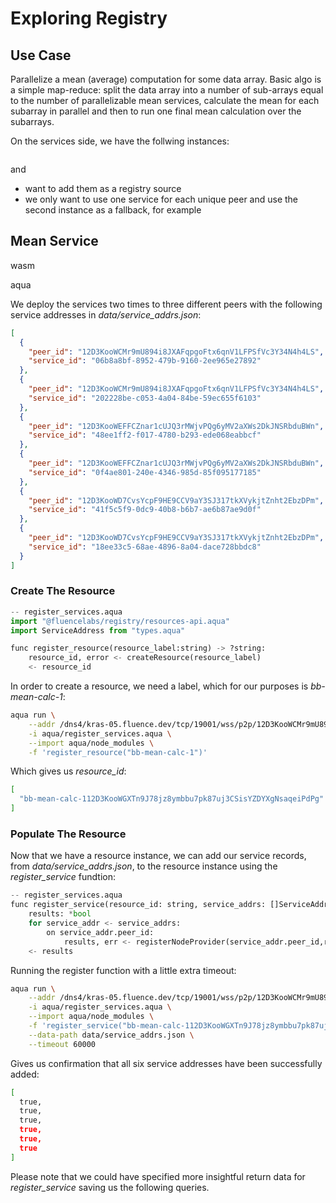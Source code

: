 # Exploring Registry

## Use Case

Parallelize a mean (average) computation for some data array. Basic algo is a simple map-reduce: split the data array into a number of sub-arrays equal to the number of parallelizable mean services, calculate the mean for each subarray in parallel  and then to run one final mean calculation over the subarrays.

On the services side, we have the follwing instances:

```
```

and

* want to add them as a registry source
* we only want to use one service for each unique peer and use the second instance as a fallback, for example


## Mean Service

wasm

aqua

We deploy the services two times to three different peers with the following service addresses in *data/service_addrs.json*:

```json
[
  {
    "peer_id": "12D3KooWCMr9mU894i8JXAFqpgoFtx6qnV1LFPSfVc3Y34N4h4LS",
    "service_id": "06b8a8bf-8952-479b-9160-2ee965e27892"
  },
  {
    "peer_id": "12D3KooWCMr9mU894i8JXAFqpgoFtx6qnV1LFPSfVc3Y34N4h4LS",
    "service_id": "202228be-c053-4a04-84be-59ec655f6103"
  },
  {
    "peer_id": "12D3KooWEFFCZnar1cUJQ3rMWjvPQg6yMV2aXWs2DkJNSRbduBWn",
    "service_id": "48ee1ff2-f017-4780-b293-ede068eabbcf"
  },
  {
    "peer_id": "12D3KooWEFFCZnar1cUJQ3rMWjvPQg6yMV2aXWs2DkJNSRbduBWn",
    "service_id": "0f4ae801-240e-4346-985d-85f095177185"
  },
  {
    "peer_id": "12D3KooWD7CvsYcpF9HE9CCV9aY3SJ317tkXVykjtZnht2EbzDPm",
    "service_id": "41f5c5f9-0dc9-40b8-b6b7-ae6b87ae9d0f"
  },
  {
    "peer_id": "12D3KooWD7CvsYcpF9HE9CCV9aY3SJ317tkXVykjtZnht2EbzDPm",
    "service_id": "18ee33c5-68ae-4896-8a04-dace728bbdc8"
  }
]
```

### Create The Resource

```python
-- register_services.aqua
import "@fluencelabs/registry/resources-api.aqua"
import ServiceAddress from "types.aqua"

func register_resource(resource_label:string) -> ?string:
    resource_id, error <- createResource(resource_label)
    <- resource_id
```

In order to create a resource, we need a label, which for our purposes is *bb-mean-calc-1*:

```bash
aqua run \
    --addr /dns4/kras-05.fluence.dev/tcp/19001/wss/p2p/12D3KooWCMr9mU894i8JXAFqpgoFtx6qnV1LFPSfVc3Y34N4h4LS \
    -i aqua/register_services.aqua \
    --import aqua/node_modules \
    -f 'register_resource("bb-mean-calc-1")'
```

Which gives us *resource_id*:

```bash
[
  "bb-mean-calc-112D3KooWGXTn9J78jz8ymbbu7pk87uj3CSisYZDYXgNsaqeiPdPg"
]
```

### Populate The Resource

Now that we have a resource instance, we can add our service records, from *data/service_addrs.json*, to the resource instance using the *register_service* fundtion:

```python
-- register_services.aqua
func register_service(resource_id: string, service_addrs: []ServiceAddress) -> []bool:
    results: *bool
    for service_addr <- service_addrs:
        on service_addr.peer_id:
            results, err <- registerNodeProvider(service_addr.peer_id,resource_id, "", ?[service_addr.service_id])
    <- results
```

Running the register function with a little extra timeout:

```bash
aqua run \
    --addr /dns4/kras-05.fluence.dev/tcp/19001/wss/p2p/12D3KooWCMr9mU894i8JXAFqpgoFtx6qnV1LFPSfVc3Y34N4h4LS \
    -i aqua/register_services.aqua \
    --import aqua/node_modules \
    -f 'register_service("bb-mean-calc-112D3KooWGXTn9J78jz8ymbbu7pk87uj3CSisYZDYXgNsaqeiPdPg", service_addrs)' \
    --data-path data/service_addrs.json \
    --timeout 60000
```

Gives us confirmation that all six service addresses have been successfully added:

```bash
[
  true,
  true,
  true,
  true,
  true,
  true
]
```

Please note that we could have specified more insightful return data for *register_service* saving us the following queries.

